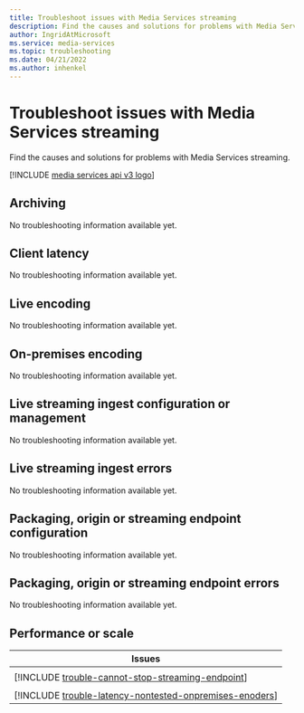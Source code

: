 ```yaml
---
title: Troubleshoot issues with Media Services streaming
description: Find the causes and solutions for problems with Media Services streaming.
author: IngridAtMicrosoft
ms.service: media-services
ms.topic: troubleshooting
ms.date: 04/21/2022
ms.author: inhenkel
---
```

# Troubleshoot issues with Media Services streaming

Find the causes and solutions for problems with Media Services streaming.

[!INCLUDE [media services api v3 logo](./includes/v3-hr.md)]

## Archiving

No troubleshooting information available yet.

## Client latency

No troubleshooting information available yet.

## Live encoding

No troubleshooting information available yet.

## On-premises encoding

No troubleshooting information available yet.

## Live streaming ingest configuration or management

No troubleshooting information available yet.

## Live streaming ingest errors

No troubleshooting information available yet.

## Packaging, origin or streaming endpoint configuration

No troubleshooting information available yet.

## Packaging, origin or streaming endpoint errors

No troubleshooting information available yet.

## Performance or scale

|Issues |
| --- |
||
| [!INCLUDE [trouble-cannot-stop-streaming-endpoint](./includes/trouble-cannot-stop-streaming-endpoint.md)]|
||
| [!INCLUDE [trouble-latency-nontested-onpremises-enoders](includes/trouble-latency-nontested-onpremises-enoders.md)]|
